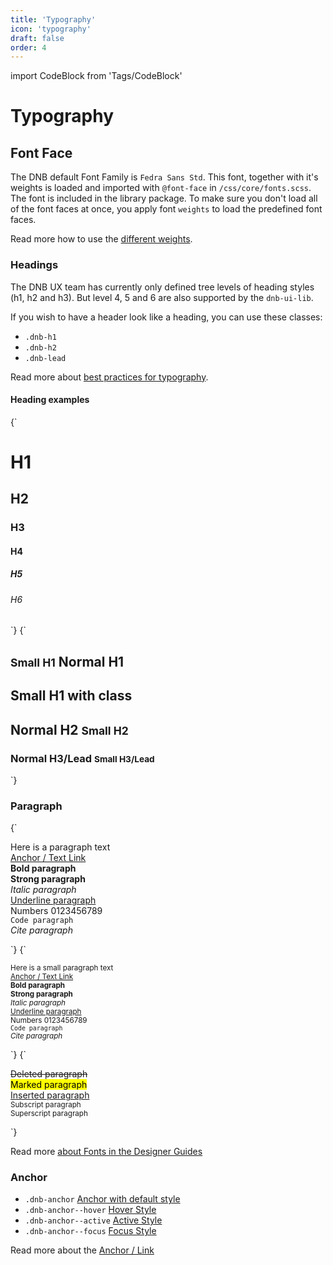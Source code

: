 ```yaml
---
title: 'Typography'
icon: 'typography'
draft: false
order: 4
---
```


import CodeBlock from 'Tags/CodeBlock'

# Typography

## Font Face

The DNB default Font Family is `Fedra Sans Std`. This font, together with it's weights is loaded and imported with `@font-face` in `/css/core/fonts.scss`. The font is included in the library package.
To make sure you don't load all of the font faces at once, you apply font `weights` to load the predefined font faces.

Read more how to use the [different weights](/uilib/typography/font-weights/).

### Headings

The DNB UX team has currently only defined tree levels of heading styles (h1, h2 and h3). But level 4, 5 and 6 are also supported by the `dnb-ui-lib`.

If you wish to have a header look like a heading, you can use these classes:

- `.dnb-h1`
- `.dnb-h2`
- `.dnb-lead`

Read more about [best practices for typography](/uilib/usage/best-practices/for-typography).

#### Heading examples

<CodeBlock reactLive hideCode caption="Default Heading typography">
{`
<h1 className="dnb-h1">H1</h1>
<h2 className="dnb-h2">H2</h2>
<h3 className="dnb-h3">H3</h3>
<h4 className="dnb-h4">H4</h4>
<h5 className="dnb-h5">H5</h5>
<h6 className="dnb-h6">H6</h6>
`}
</CodeBlock>

<CodeBlock reactLive hideCode data-dnb-test="heading-additional" caption="Additional Heading typography">
{`
<article>
  <h1 className="dnb-h1">
    <small>Small H1</small> Normal H1
  </h1>
  <h1 className="dnb-h1 dnb-small">Small H1 with class</h1>
  <h2 className="dnb-h2">
    Normal H2 <small>Small H2</small>
  </h2>
  <h3 className="dnb-h3">
    Normal H3/Lead <small>Small H3/Lead</small>
  </h3>
</article>
`}
</CodeBlock>

### Paragraph

<CodeBlock reactLive hideCode data-dnb-test="paragraph-default" caption="Default Paragraph styles">
{`
<p className="dnb-p">
  Here is a paragraph text<br />
  <a href="/" className="dnb-anchor">Anchor / Text Link</a><br />
  <b>Bold paragraph</b><br />
  <strong>Strong paragraph</strong><br />
  <i>Italic paragraph</i><br />
  <u>Underline paragraph</u><br />
  Numbers 0123456789<br />
  <code className="dnb-code">Code paragraph</code><br />
  <cite>Cite paragraph</cite><br />
</p>
`}
</CodeBlock>

<CodeBlock reactLive hideCode data-dnb-test="paragraph-small" caption="Paragraph with small font-size">
{`
<p className="dnb-p">
  <small>
    Here is a small paragraph text<br />
    <a href="/" className="dnb-anchor">Anchor / Text Link</a><br />
    <b>Bold paragraph</b><br />
    <strong>Strong paragraph</strong><br />
    <i>Italic paragraph</i><br />
    <u>Underline paragraph</u><br />
    Numbers 0123456789<br />
    <code className="dnb-code">Code paragraph</code><br />
    <cite>Cite paragraph</cite><br />
  </small>
</p>
`}
</CodeBlock>

<CodeBlock reactLive hideCode data-dnb-test="paragraph-additional" caption="Additional Paragraph formatting (not defined yet)">
{`
<p className="dnb-p">
  <del>Deleted paragraph</del><br />
  <mark>Marked paragraph</mark><br />
  <ins>Inserted paragraph</ins><br />
  <sub>Subscript paragraph</sub><br />
  <sup>Superscript paragraph</sup><br />
</p>
`}
</CodeBlock>

Read more [about Fonts in the Designer Guides](/quickguide-designer/fonts/)

### Anchor

- `.dnb-anchor` <a href="/" class="dnb-anchor">Anchor with default style</a>
- `.dnb-anchor--hover` <a href="/" class="dnb-anchor dnb-anchor--hover">Hover Style</a>
- `.dnb-anchor--active` <a href="/" class="dnb-anchor dnb-anchor--active">Active Style</a>
- `.dnb-anchor--focus` <a href="/" class="dnb-anchor dnb-anchor--focus">Focus Style</a>

Read more about the [Anchor / Link](/uilib/elements/anchor)
